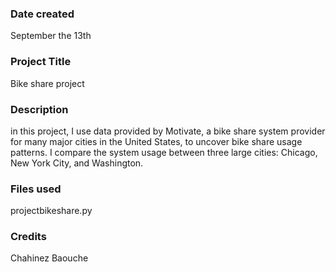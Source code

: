 ### Date created
September the 13th

### Project Title
Bike share project

### Description
in this project, I use data provided by Motivate, a bike share
system provider for many major cities in the United States, to uncover
bike share usage patterns. I compare the system usage between
three large cities: Chicago, New York City, and Washington.

### Files used
projectbikeshare.py


### Credits
Chahinez Baouche
